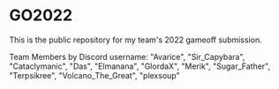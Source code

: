 # GO2022

This is the public repository for my team's 2022 gameoff submission.

Team Members by Discord username:
"Avarice",
"Sir_Capybara",
"Cataclymanic",
"Das",
"Elmanana",
"GlordaX",
"Merik",
"Sugar_Father",
"Terpsikree",
"Volcano_The_Great",
"plexsoup"
